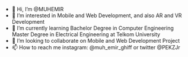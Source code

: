 - 👋 Hi, I’m @MUHEMIR
- 👀 I’m interested in Mobile and Web Development, and also AR and VR Development
- 🌱 I’m currently learning Bachelor Degree in Computer Engineering Master Degree in Electrical Engineering at Telkom University
- 💞️ I’m looking to collaborate on Mobile and Web Development Project
- 📫 How to reach me instagram: @muh_emir_ghiff or twitter @PEKZJr

<!---
MUHEMIR/MUHEMIR is a ✨ special ✨ repository because its `README.md` (this file) appears on your GitHub profile.
You can click the Preview link to take a look at your changes.
--->
